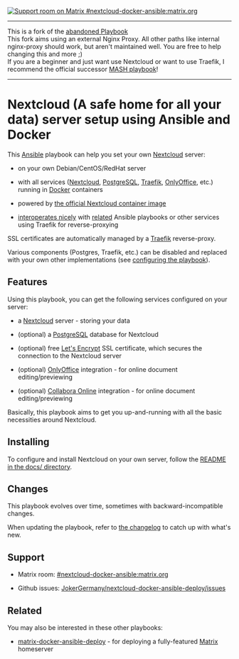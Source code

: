 [![Support room on Matrix #nextcloud-docker-ansible:matrix.org](https://img.shields.io/matrix/nextcloud-docker-ansible:matrix.org.svg?label=%23nextcloud-docker-ansible:matrix.org&logo=matrix&server_fqdn=matrix.org)](https://matrix.to/#/#nextcloud-docker-ansible:matrix.org)


-------
This is a fork of the [abandoned Playbook](https://github.com/spantaleev/nextcloud-docker-ansible-deploy)  
This fork aims using an external Nginx Proxy. All other paths like internal nginx-proxy should work, but aren't maintained well. You are free to help changing this and more ;)  
If you are a beginner and just want use Nextcloud or want to use Traefik, I recommend the official successor [MASH playbook](https://github.com/mother-of-all-self-hosting/mash-playbook)!

-------

# Nextcloud (A safe home for all your data) server setup using Ansible and Docker

This [Ansible](https://www.ansible.com/) playbook can help you set your own [Nextcloud](https://nextcloud.com/) server:

- on your own Debian/CentOS/RedHat server

- with all services ([Nextcloud](https://nextcloud.com/), [PostgreSQL](https://www.postgresql.org/), [Traefik](https://traefik.io), [OnlyOffice](https://www.onlyoffice.com/), etc.) running in [Docker](https://www.docker.com/) containers

- powered by [the official Nextcloud container image](https://hub.docker.com/_/nextcloud)

- [interoperates nicely](docs/configuring-playbook-interoperability.md) with [related](#related) Ansible playbooks or other services using Traefik for reverse-proxying

SSL certificates are automatically managed by a [Traefik](https://traefik.io) reverse-proxy.

Various components (Postgres, Traefik, etc.) can be disabled and replaced with your own other implementations (see [configuring the playbook](docs/configuring-playbook.md)).


## Features

Using this playbook, you can get the following services configured on your server:

- a [Nextcloud](https://nextcloud.com/) server - storing your data

- (optional) a [PostgreSQL](https://www.postgresql.org/) database for Nextcloud

- (optional) free [Let's Encrypt](https://letsencrypt.org/) SSL certificate, which secures the connection to the Nextcloud server

- (optional) [OnlyOffice](https://www.onlyoffice.com/) integration - for online document editing/previewing

- (optional) [Collabora Online](https://www.collaboraoffice.com/) integration - for online document editing/previewing

Basically, this playbook aims to get you up-and-running with all the basic necessities around Nextcloud.


## Installing

To configure and install Nextcloud on your own server, follow the [README in the docs/ directory](docs/README.md).


## Changes

This playbook evolves over time, sometimes with backward-incompatible changes.

When updating the playbook, refer to [the changelog](CHANGELOG.md) to catch up with what's new.


## Support

- Matrix room: [#nextcloud-docker-ansible:matrix.org](https://matrix.to/#/#nextcloud-docker-ansible:matrix.org)

- Github issues: [JokerGermany/nextcloud-docker-ansible-deploy/issues](https://github.com/JokerGermany/nextcloud-docker-ansible-deploy/issues)


## Related

You may also be interested in these other playbooks:

- [matrix-docker-ansible-deploy](https://github.com/spantaleev/matrix-docker-ansible-deploy) - for deploying a fully-featured [Matrix](https://matrix.org) homeserver
